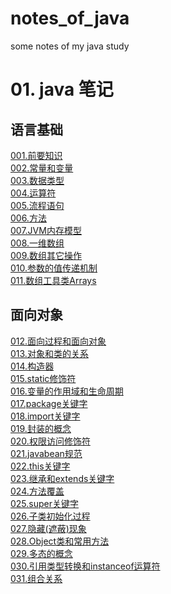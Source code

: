 # notes_of_java
some notes of my java study

# 01. java 笔记 
## 语言基础
<a href="01.java_notes\001.前要知识.md">001.前要知识</a>  
<a href="01.java_notes\002.常量和变量.md">002.常量和变量</a>  
<a href="01.java_notes\003.数据类型.md">003.数据类型</a>  
<a href="01.java_notes\004.运算符.md">004.运算符</a>  
<a href="01.java_notes\005.流程语句.md">005.流程语句</a>  
<a href="01.java_notes\006.方法.md">006.方法</a>  
<a href="01.java_notes\007.JVM内存模型.md">007.JVM内存模型</a>  
<a href="01.java_notes\008.一维数组.md">008.一维数组</a>  
<a href="01.java_notes\009.数组其它操作.md">009.数组其它操作</a>  
<a href="01.java_notes\010.参数的值传递机制.md">010.参数的值传递机制</a>  
<a href="01.java_notes\011.数组工具类Arrays.md">011.数组工具类Arrays</a>   

## 面向对象

<a href="01.java_notes\012.面向过程和面向对象.md">012.面向过程和面向对象</a>  
<a href="01.java_notes\013.对象和类的关系.md">013.对象和类的关系</a>  
<a href="01.java_notes\014.构造器.md">014.构造器</a>  
<a href="01.java_notes\015.static修饰符.md">015.static修饰符</a>  
<a href="01.java_notes\016.变量的作用域和生命周期.md">016.变量的作用域和生命周期</a>  
<a href="01.java_notes\017.package关键字.md">017.package关键字</a>  
<a href="01.java_notes\018.import关键字.md">018.import关键字</a>  
<a href="01.java_notes\019.封装的概念.md">019.封装的概念</a>  
<a href="01.java_notes\020.权限访问修饰符.md">020.权限访问修饰符</a>  
<a href="01.java_notes\021.javabean规范.md">021.javabean规范</a>  
<a href="01.java_notes\022.this关键字.md">022.this关键字</a>  
<a href="01.java_notes\023.继承和extends关键字.md">023.继承和extends关键字</a>  
<a href="01.java_notes\024.方法覆盖.md">024.方法覆盖</a>  
<a href="01.java_notes\025.super关键字.md">025.super关键字</a>  
<a href="01.java_notes\026.子类初始化过程.md">026.子类初始化过程</a>  
<a href="01.java_notes\027.隐藏(遮蔽)现象.md">027.隐藏(遮蔽)现象</a>  
<a href="01.java_notes\028.Object类和常用方法.md">028.Object类和常用方法</a>  
<a href="01.java_notes\029.多态的概念.md">029.多态的概念</a>  
<a href="01.java_notes\030.引用类型转换和instanceof运算符.md">030.引用类型转换和instanceof运算符</a>  
<a href="01.java_notes\031.组合关系.md">031.组合关系</a>  
<a href=""></a>  
<a href=""></a>  
<a href=""></a>  
<a href=""></a>  
<a href=""></a>  
<a href=""></a>  
<a href=""></a>

